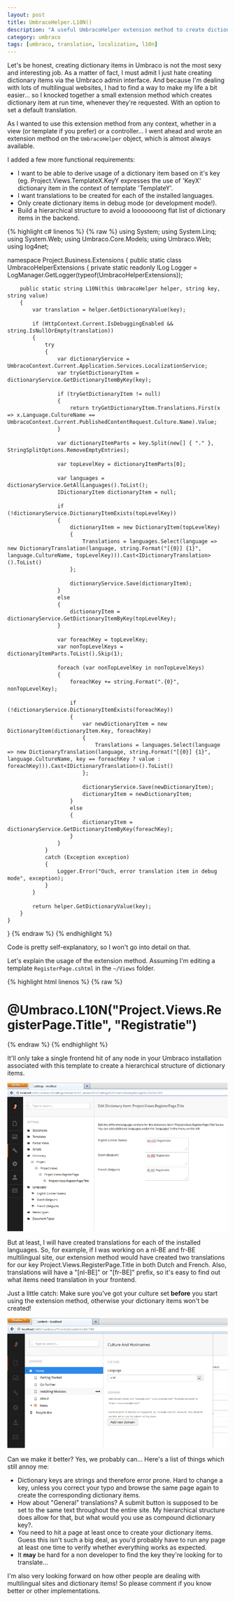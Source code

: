 ```yaml
---
layout: post
title: UmbracoHelper.L10N()
description: "A useful UmbracoHelper extension method to create dictionary items 'on the fly'"
category: umbraco
tags: [umbraco, translation, localization, l10n]
---
```


Let's be honest, creating dictionary items in Umbraco is not the most sexy and interesting job. As a matter of fact, I must admit I just hate creating dictionary items via the Umbraco admin interface. And because I'm dealing with lots of multilingual websites, I had to find a way to make my life a bit easier... so I knocked together a small extension method which creates dictionary item at run time, whenever they're requested. With an option to set a default translation.

As I wanted to use this extension method from any context, whether in a view (or template if you prefer) or a controller... I went ahead and wrote an extension method on the <code>UmbracoHelper</code> object, which is almost always available.

I added a few more functional requirements:
 
* I want to be able to derive usage of a dictionary item based on it's key (eg. Project.Views.TemplateX.KeyY expresses the use of 'KeyX' dictionary item in the context of template 'TemplateY'.
* I want translations to be created for each of the installed languages.
* Only create dictionary items in debug mode (or development mode!).
* Build a hierarchical structure to avoid a looooooong flat list of dictionary items in the backend.

{% highlight c# linenos %}
{% raw %}
using System;
using System.Linq;
using System.Web;
using Umbraco.Core.Models;
using Umbraco.Web;
using log4net;

namespace Project.Business.Extensions
{
    public static class UmbracoHelperExtensions
    {
        private static readonly ILog Logger = LogManager.GetLogger(typeof(UmbracoHelperExtensions));

        public static string L10N(this UmbracoHelper helper, string key, string value)
        {
            var translation = helper.GetDictionaryValue(key);

            if (HttpContext.Current.IsDebuggingEnabled && string.IsNullOrEmpty(translation))
            {
                try
                {
                    var dictionaryService = UmbracoContext.Current.Application.Services.LocalizationService;
                    var tryGetDictionaryItem = dictionaryService.GetDictionaryItemByKey(key);

                    if (tryGetDictionaryItem != null)
                    {
                        return tryGetDictionaryItem.Translations.First(x => x.Language.CultureName == UmbracoContext.Current.PublishedContentRequest.Culture.Name).Value;
                    }

                    var dictionaryItemParts = key.Split(new[] { "." }, StringSplitOptions.RemoveEmptyEntries);

                    var topLevelKey = dictionaryItemParts[0];

                    var languages = dictionaryService.GetAllLanguages().ToList();
                    IDictionaryItem dictionaryItem = null;

                    if (!dictionaryService.DictionaryItemExists(topLevelKey))
                    {
                        dictionaryItem = new DictionaryItem(topLevelKey)
                        {
                            Translations = languages.Select(language => new DictionaryTranslation(language, string.Format("[{0}] {1}", language.CultureName, topLevelKey))).Cast<IDictionaryTranslation>().ToList()
                        };

                        dictionaryService.Save(dictionaryItem);
                    }
                    else
                    {
                        dictionaryItem = dictionaryService.GetDictionaryItemByKey(topLevelKey);
                    }

                    var foreachKey = topLevelKey;
                    var nonTopLevelKeys = dictionaryItemParts.ToList().Skip(1);

                    foreach (var nonTopLevelKey in nonTopLevelKeys)
                    {
                        foreachKey += string.Format(".{0}", nonTopLevelKey);

                        if (!dictionaryService.DictionaryItemExists(foreachKey))
                        {
                            var newDictionaryItem = new DictionaryItem(dictionaryItem.Key, foreachKey)
                            {
                                Translations = languages.Select(language => new DictionaryTranslation(language, string.Format("[{0}] {1}", language.CultureName, key == foreachKey ? value : foreachKey))).Cast<IDictionaryTranslation>().ToList()
                            };

                            dictionaryService.Save(newDictionaryItem);
                            dictionaryItem = newDictionaryItem;
                        }
                        else
                        {
                            dictionaryItem = dictionaryService.GetDictionaryItemByKey(foreachKey);
                        }
                    }
                }
                catch (Exception exception)
                {
                    Logger.Error("Ouch, error translation item in debug mode", exception);
                }
            }

            return helper.GetDictionaryValue(key);
        }
    }
}
{% endraw %}
{% endhighlight %}

Code is pretty self-explanatory, so I won't go into detail on that.

Let's explain the usage of the extension method. Assuming I'm editing a template <code>RegisterPage.cshtml</code> in the <code>~/Views</code> folder.

{% highlight html linenos %}
{% raw %}
<h1>@Umbraco.L10N("Project.Views.RegisterPage.Title", "Registratie")</h1>
{% endraw %}
{% endhighlight %}

It'll only take a single frontend hit of any node in your Umbraco installation associated with this template to create a hierarchical structure of dictionary items.

![Hierarchical dictionary items](/images/posts/dictionary-items-backend.png)

But at least, I will have created translations for each of the installed languages. So, for example, if I was working on a nl-BE and fr-BE multilingual site, our extension method would have created two translations for our key Project.Views.RegisterPage.Title in both Dutch and French. Also, translations will have a "[nl-BE]" or "[fr-BE]" prefix, so it's easy to find out what items need translation in your frontend.

Just a little catch: Make sure you've got your culture set **before** you start using the extension method, otherwise your dictionary items won't be created!

![Setting culture](/images/posts/culture-and-hostnames-l10n.png)

Can we make it better? Yes, we probably can... Here's a list of things which still annoy me:

* Dictionary keys are strings and therefore error prone. Hard to change a key, unless you correct your typo and browse the same page again to create the corresponding dictionary items.
* How about "General" translations? A submit button is supposed to be set to the same text throughout the entire site. My hierarchical structure does allow for that, but what would you use as compound dictionary key?.
* You need to hit a page at least once to create your dictionary items. Guess this isn't such a big deal, as you'd probably have to run any page at least one time to verify whether everything works as expected.
* It **may** be hard for a non developer to find the key they're looking for to translate...

I'm also very looking forward on how other people are dealing with multilingual sites and dictionary items! So please comment if you know better or other implementations.